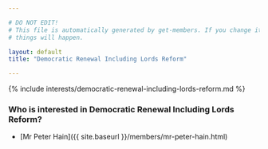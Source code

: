 ```yaml
---

# DO NOT EDIT!
# This file is automatically generated by get-members. If you change it, bad
# things will happen.

layout: default
title: "Democratic Renewal Including Lords Reform"

---
```


{% include interests/democratic-renewal-including-lords-reform.md %}

### Who is interested in Democratic Renewal Including Lords Reform?


* [Mr Peter Hain]({{ site.baseurl }}/members/mr-peter-hain.html)
